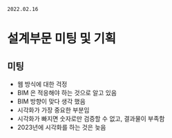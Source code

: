 `2022.02.16`

# 설계부문 미팅 및 기획
## 미팅
- 웹 방식에 대한 걱정
- BIM 은 적응해야 하는 것으로 알고 있음
- BIM 방향이 맞다 생각 했음
- 시각화가 가장 중요한 부분임
- 시각화가 빠지면 숫자로만 검증할 수 없고, 결과물이 부족함
- 2023년에 시각화를 하는 것은 늦음

